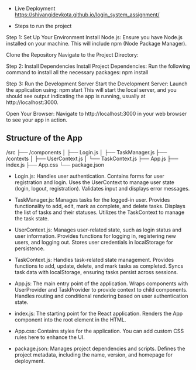 * Live Deployment
https://shivangidevkota.github.io/login_system_assignment/

* Steps to run the project
  
Step 1: Set Up Your Environment
Install Node.js: Ensure you have Node.js installed on your machine. This will include npm (Node Package Manager).

Clone the Repository
Navigate to the Project Directory:

Step 2: Install Dependencies
Install Project Dependencies: Run the following command to install all the necessary packages:
npm install

Step 3: Run the Development Server
Start the Development Server: Launch the application using:
npm start
This will start the local server, and you should see output indicating the app is running, usually at http://localhost:3000.

Open Your Browser: Navigate to http://localhost:3000 in your web browser to see your app in action.

## Structure of the App

/src
  ├── /components
  │   ├── Login.js
  │   ├── TaskManager.js
  ├── /contexts
  │   ├── UserContext.js
  │   └── TaskContext.js
  ├── App.js
  ├── index.js
  ├── App.css
  └── package.json
  
* Login.js:
Handles user authentication.
Contains forms for user registration and login.
Uses the UserContext to manage user state (login, logout, registration).
Validates input and displays error messages.

* TaskManager.js:
Manages tasks for the logged-in user.
Provides functionality to add, edit, mark as complete, and delete tasks.
Displays the list of tasks and their statuses.
Utilizes the TaskContext to manage the task state.


* UserContext.js:
Manages user-related state, such as login status and user information.
Provides functions for logging in, registering new users, and logging out.
Stores user credentials in localStorage for persistence.

* TaskContext.js:
Handles task-related state management.
Provides functions to add, update, delete, and mark tasks as completed.
Syncs task data with localStorage, ensuring tasks persist across sessions.

* App.js:
The main entry point of the application.
Wraps components with UserProvider and TaskProvider to provide context to child components.
Handles routing and conditional rendering based on user authentication state.

* index.js:
The starting point for the React application.
Renders the App component into the root element in the HTML.

* App.css:
Contains styles for the application. You can add custom CSS rules here to enhance the UI.

* package.json:
Manages project dependencies and scripts.
Defines the project metadata, including the name, version, and homepage for deployment.
